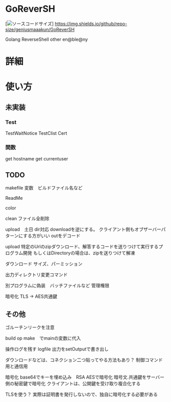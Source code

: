# GoReverSH
[![ソースコードサイズ](https://img.shields.io/github/repo-size/geniusmaaakun/GoReverSH)]
https://img.shields.io/github/repo-size/geniusmaaakun/GoReverSH

Golang ReverseShell
other en@ble@ny

# 詳細

# 使い方



## 未実装
### Test
TestWaitNotice
TestClist
Cert

### 関数
get hostname
get currentuser


## TODO
makefile
変数　ビルドファイル名など

ReadMe

color

clean
    ファイル全削除


upload　土日
    dir対応
    downloadを逆にする。
    クライアント側もオブザーバーパターンにする方がいい
    outをデコード　

upload
特定のUrlのzipダウンロード、解答するコードを送りつけて実行するプログラム開発
もしくはDirectoryの場合は、zipを送りつけて解凍


ダウンロード
    サイズ、パーミッション

出力ディレクトリ変更コマンド


別プログラムに偽装　バッチファイルなど
管理権限


暗号化
TLS -> AES共通鍵


## その他
ゴルーチンリークを注意

build op make　でmainの変数に代入

操作ログを残す
logfile
出力をsetOutputで書き出し


ダウンロードなどは、コネクション二つ貼ってやる方法もあり？
制御コマンド用と通信用


暗号化
base64でキーを埋め込み　RSA AESで暗号化
暗号文.共通鍵をサーバー側の秘密鍵で暗号化
クライアントは、公開鍵を受け取り複合化する


TLSを使う？
実際は証明書を発行しないので、独自に暗号化する必要がある